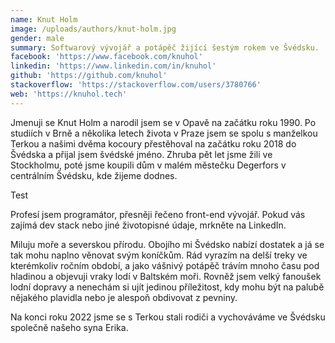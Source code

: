 ```yaml
---
name: Knut Holm
image: /uploads/authors/knut-holm.jpg
gender: male
summary: Softwarový vývojář a potápěč žijící šestým rokem ve Švédsku.
facebook: 'https://www.facebook.com/knuhol'
linkedin: 'https://www.linkedin.com/in/knuhol'
github: 'https://github.com/knuhol'
stackoverflow: 'https://stackoverflow.com/users/3780766'
web: 'https://knuhol.tech'
---
```


Jmenuji se Knut Holm a narodil jsem se v Opavě na začátku roku 1990. Po studiích v Brně a několika letech života v Praze jsem se spolu s manželkou Terkou a našimi dvěma kocoury přestěhoval na začátku roku 2018 do Švédska a přijal jsem švédské jméno. Zhruba pět let jsme žili ve Stockholmu, poté jsme koupili dům v malém městečku Degerfors v centrálním Švédsku, kde žijeme dodnes.

Test 

Profesí jsem programátor, přesněji řečeno front-end vývojář. Pokud vás zajímá dev stack nebo jiné životopisné údaje, mrkněte na LinkedIn.

Miluju moře a severskou přírodu. Obojího mi Švédsko nabízí dostatek a já se tak mohu naplno věnovat svým koníčkům. Rád vyrazím na delší treky ve kterémkoliv ročním období, a jako vášnivý potápěč trávím mnoho času pod hladinou a objevuji vraky lodí v Baltském moři. Rovněž jsem velký fanoušek lodní dopravy a nenechám si ujít jedinou příležitost, kdy mohu být na palubě nějakého plavidla nebo je alespoň obdivovat z pevniny.

Na konci roku 2022 jsme se s Terkou stali rodiči a vychováváme ve Švédsku společně našeho syna Erika.
